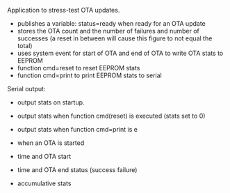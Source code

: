 
Application to stress-test OTA updates.

- publishes a variable: status=ready when ready for an OTA update
- stores the OTA count and the number of failures and number of successes (a reset in between will cause this figure to not equal the total)
- uses system event for start of OTA and end of OTA to write OTA stats to EEPROM
- function cmd=reset to reset EEPROM stats
- function cmd=print to print EEPROM stats to serial


Serial output:

- output stats on startup.
- output stats when function cmd(reset) is executed (stats set to 0)
- output stats when function cmd=print is e

- when an OTA is started
- time and OTA start
- time and OTA end status (success failure)
- accumulative stats
